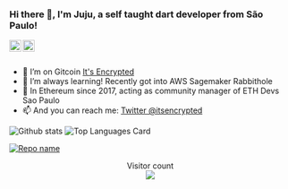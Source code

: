 ### Hi there 👋, I'm Juju, a self taught dart developer from São Paulo!

<a href="https://twitter.com/itsencrypted1">
  <img align="left" alt="Juliana | Twitter" width="21px" src="https://raw.githubusercontent.com/shinokada/shinokada/master/assets/twitter.png"/>
</a>
<a href="https://medium.com/@jupassos">
  <img align="left" alt="Juliana Passos | Medium" width="21px" src="https://raw.githubusercontent.com/shinokada/shinokada/master/assets/medium.png"/>
</a>

<br />
<br />

- 🔭 I’m on Gitcoin [It's Encrypted](https://gitcoin.co/itsencrypted)
- 🌱 I’m always learning! Recently got into AWS Sagemaker Rabbithole
- 🌱 In Ethereum since 2017, acting as community manager of ETH Devs Sao Paulo
- 📫 And you can reach me: <a href="https://twitter.com/itsesncrypted1">Twitter @itsencrypted</a> 


![Github stats](https://github-readme-stats.vercel.app/api?username=itsencrypted&theme=highcontrast&show_icons=true&count_private=true)
![Top Languages Card](https://github-readme-stats.vercel.app/api/top-langs/?username=itsencrypted&layout=compact)


[![Repo name](https://github-readme-stats.vercel.app/api/pin/?username=itsencrypted&repo=animado&show_owner=true)](https://github.com/itsencrypted/animado)

<p align="center"> 
  Visitor count<br>
  <img src="https://profile-counter.glitch.me/itsencrypted/count.svg" />
</p>
